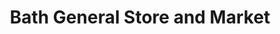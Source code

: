---
title: "Bath General Store and Market"
url: /bath/bath-general-store-and-market/
shop: Lebensmittel
---